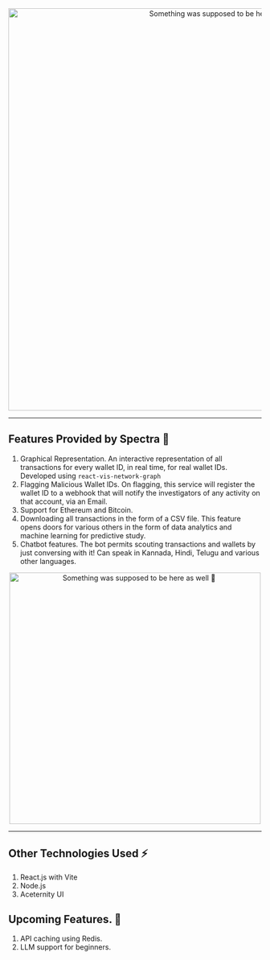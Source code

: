 
<div align="center">
  <img width="800" alt="Something was supposed to be here 🤔" src="https://github.com/Larry8668/Crypto-Investigation/assets/114809719/6eda3bbc-798d-410f-b7be-490bc6f3f51a">
</div>

---

## Features Provided by Spectra 🎊

1. Graphical Representation.
   An interactive representation of all transactions for every wallet ID, in real time, for real wallet IDs.
   Developed using  `react-vis-network-graph`
2. Flagging Malicious Wallet IDs.
   On flagging, this service will register the wallet ID to a webhook that will notify the investigators of any activity on that account, via an Email.
3. Support for Ethereum and Bitcoin.
4. Downloading all transactions in the form of a CSV file.
   This feature opens doors for various others in the form of data analytics and machine learning for predictive study.
5. Chatbot features.
   The bot permits scouting transactions and wallets by just conversing with it!
   Can speak in Kannada, Hindi, Telugu and various other languages.

<div align="center">
  <img width="500" alt="Something was supposed to be here as well 🤨" src="https://github.com/Larry8668/Crypto-Investigation/assets/114809719/c992874e-9ebd-4062-bfdb-5388ab524fad">
</div>

---

## Other Technologies Used ⚡️
1. React.js with Vite
2. Node.js
3. Aceternity UI

## Upcoming Features. 🔮
1. API caching using Redis.
2. LLM support for beginners.
